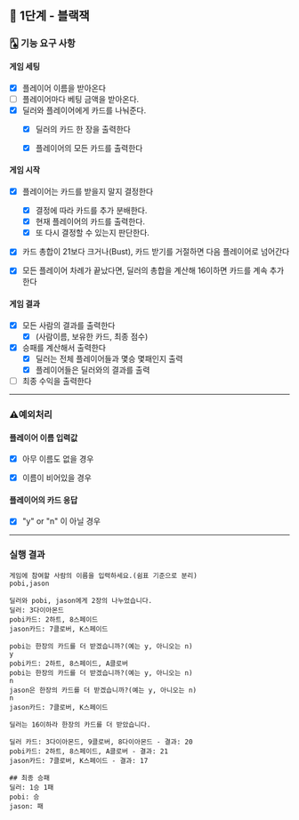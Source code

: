 ## 🚀 1단계 - 블랙잭
### 🂡 기능 요구 사항

#### 게임 세팅

- [x] 플레이어 이름을 받아온다  
- [ ] 플레이어마다 베팅 금액을 받아온다.
- [x] 딜러와 플레이어에게 카드를 나눠준다. 
  - [x] 딜러의 카드 한 장을 출력한다  
  - [x] 플레이어의 모든 카드를 출력한다  




#### 게임 시작

- [x] 플레이어는 카드를 받을지 말지 결정한다  
  - [x] 결정에 따라 카드를 추가 분배한다.
  - [x] 현재 플레이어의 카드를 출력한다.
  - [x] 또 다시 결정할 수 있는지 판단한다.

- [x] 카드 총합이 21보다 크거나(Bust), 카드 받기를 거절하면 다음 플레이어로 넘어간다  

- [x] 모든 플레이어 차례가 끝났다면, 딜러의 총합을 계산해 16이하면 카드를 계속 추가한다  



#### 게임 결과

- [x] 모든 사람의 결과를 출력한다  
  - [x] (사람이름, 보유한 카드, 최종 점수)
- [x] 승패를 계산해서 출력한다 
  - [x] 딜러는 전체 플레이어들과 몇승 몇패인지 출력
  - [x] 플레이어들은 딜러와의 결과를 출력
- [ ] 최종 수익을 출력한다

---

### ⚠️예외처리

#### 플레이어 이름 입력값

- [x] 아무 이름도 없을 경우
- [x] 이름이 비어있을 경우



#### 플레이어의 카드 응답

- [x] "y" or "n" 이 아닐 경우



---

### 실행 결과

```
게임에 참여할 사람의 이름을 입력하세요.(쉼표 기준으로 분리)
pobi,jason

딜러와 pobi, jason에게 2장의 나누었습니다.
딜러: 3다이아몬드
pobi카드: 2하트, 8스페이드
jason카드: 7클로버, K스페이드

pobi는 한장의 카드를 더 받겠습니까?(예는 y, 아니오는 n)
y
pobi카드: 2하트, 8스페이드, A클로버
pobi는 한장의 카드를 더 받겠습니까?(예는 y, 아니오는 n)
n
jason은 한장의 카드를 더 받겠습니까?(예는 y, 아니오는 n)
n
jason카드: 7클로버, K스페이드

딜러는 16이하라 한장의 카드를 더 받았습니다.

딜러 카드: 3다이아몬드, 9클로버, 8다이아몬드 - 결과: 20
pobi카드: 2하트, 8스페이드, A클로버 - 결과: 21
jason카드: 7클로버, K스페이드 - 결과: 17

## 최종 승패
딜러: 1승 1패
pobi: 승
jason: 패
```

